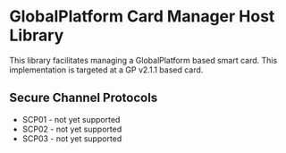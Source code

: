 # GlobalPlatform Card Manager Host Library
This library facilitates managing a GlobalPlatform based smart card. This implementation is targeted at a GP v2.1.1 based card.

## Secure Channel Protocols
* SCP01 - not yet supported
* SCP02 - not yet supported
* SCP03 - not yet supported